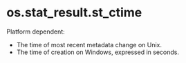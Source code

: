 # os.stat_result.st_ctime

Platform dependent:

- The time of most recent metadata change on Unix.
- The time of creation on Windows, expressed in seconds.